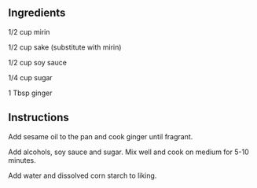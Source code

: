 ## Ingredients

1/2 cup mirin

1/2 cup sake (substitute with mirin)

1/2 cup soy sauce

1/4 cup sugar

1 Tbsp ginger

## Instructions

Add sesame oil to the pan and cook ginger until fragrant.

Add alcohols, soy sauce and sugar. Mix well and cook on medium for 5-10 minutes.

Add water and dissolved corn starch to liking.

